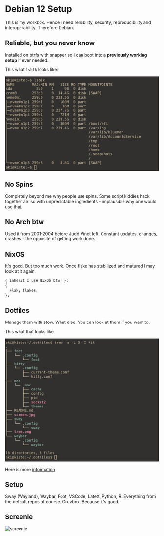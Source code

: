 # Debian 12 Setup

This is my workbox. Hence I need reliability, security, reproducibility and interoperability.  Therefore Debian.


## Reliable, but you never know

Installed on btrfs with snapper so I can boot into a **previously working setup** if ever needed.

This what `lsblk` looks like:

![snapper](snapper.png)


## No Spins

Completely beyond me why people use spins. Some script kiddies hack together an iso with unpredictable ingredients - implausible why one would use that.


## No Arch btw

Used it from 2001-2004 before Judd Vinet left. Constant updates, changes, crashes - the opposite of getting work done.


## NixOS

It's good. But too much work. Once flake has stabilized and matured I may look at it again.

```
{ inherit I use NixOS btw; }:
{
  Flaky flakes;
};
```


## Dotfiles

Manage them with stow. What else. You can look at them if you want to.

This what that looks like

![tree](tree.png)

Here is more [information](https://duckduckgo.org)


## Setup

Sway (Wayland), Waybar, Foot, VSCode, LateX, Python, R. Everything from the default repos of course. Gruvbox. Because it's good.


## Screenie

![screenie](screen.jpg)

